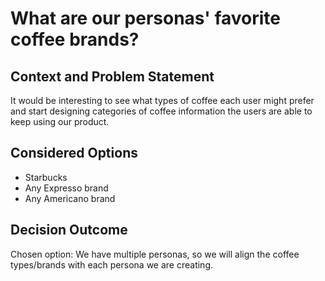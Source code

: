 # What are our personas' favorite coffee brands?

## Context and Problem Statement

It would be interesting to see what types of coffee each user might prefer and start designing categories of coffee information the users are able to keep using our product.

## Considered Options

* Starbucks
* Any Expresso brand
* Any Americano brand

## Decision Outcome

Chosen option: We have multiple personas, so we will align the coffee types/brands with each persona we are creating.
